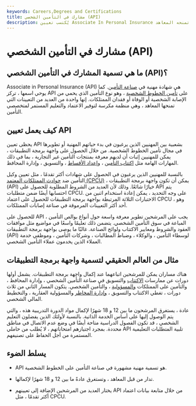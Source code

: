 ```yaml
---
keywords: Careers,Degrees and Certifications
title: مشارك في التأمين الشخصي (API)
description: يُكتسب تعيين Associate In Personal Insurance لاستكمال التدريب في تأمين الخطوط الشخصية. تمنحه المعاهد.
---
```


# مشارك في التأمين الشخصي (API)
## ما هي تسمية المشارك في التأمين الشخصي (API)؟

Associate in Personal Insurance (API) هي شهادة مهنية في [صناعة التأمين](/insurance). كما يوحي اسمها ، تركز API على [تأمين الخطوط الشخصية](/personal-insurance-lines) ، وهو نوع التأمين الذي يحمي من الإصابة الشخصية أو الوفاة أو فقدان الممتلكات. إنها واحدة من العديد من التعيينات التي تمنحها المعاهد ، وهي منظمة مكرسة لتوفير الاعتماد والتعليم المستمر لمتخصصي التأمين.

## كيف يعمل تعيين API

يحظى تعيين API بشعبية بين المهنيين الذين يرغبون في بدء حياتهم المهنية أو تطويرها في مجال تأمين الخطوط الشخصية. من خلال الحصول على واجهة برمجة التطبيقات ، يمكن للمهنيين إثبات أن لديهم معرفة بمنتجات التأمين غير التجارية ، بما في ذلك المهارات الهامة مثل [اكتتاب التأمين](/underwriting) ، [وإعداد الأقساط](/insurance-premium) ، والتسويق ، وإدارة المحافظ.

بالنسبة للمهنيين الذين يرغبون في الحصول على شهادات أكثر تقدمًا ، مثل تعيين وكيل التأمين ضد [حوادث الممتلكات المعتمد (CPCU)](/chartered-property-casualty-underwriter-cpcu) ، يمكن أن تكون واجهة برمجة التطبيقات (API) خيارًا شائعًا. وذلك لأن العديد من الشروط المطلوبة للحصول على API يتم احتسابها أيضًا ضمن متطلبات CPCU. على وجه التحديد ، يمكن إعادة استخدام اثنين من الاختبارات الثلاثة المرتبطة بواجهة برمجة التطبيقات للحصول على اعتماد CPCU ، وهو أحد أكثر التعيينات المرموقة في صناعة إصابات الممتلكات.

للحصول على API ، يجب على المرشحين تطوير معرفة واسعة حول أنواع بوالص التأمين المباعة في سوق التأمين الشخصي. يتضمن ذلك تعليمًا واسعًا في مواضيع مثل موافقات العقود والشروط ومعايير الاكتتاب ولوائح الصناعة. غالبًا ما يوصى بواجهة برمجة التطبيقات (API) لوسطاء التأمين ، والوكلاء ، وضباط المطالبات ، وشركات التأمين ، وموظفي خدمة العملاء الذين يخدمون عملاء التأمين الشخصي.

## مثال من العالم الحقيقي لتسمية واجهة برمجة التطبيقات

هناك مساران يمكن للمرشحين اتباعهما عند إكمال واجهة برمجة التطبيقات. يشمل أولها دورات عن ممارسات [الاكتتاب](/underwriting) والتسويق في صناعة التأمين الشخصي ، وإدارة المحافظ ، والتأمين على الممتلكات [والمسؤولية](/liability_insurance) ، والتأمين الشخصي. يتكون المسار الثاني من ثلاث دورات ، تغطي الاكتتاب والتسويق ، [وإدارة المخاطر](/riskmanagement) والمسؤولية العقارية ، والتخطيط المالي الشخصي.

عادة ، يستغرق المرشحون ما بين 12 و 18 شهرًا لإكمال مواد الدورة التدريبية هذه ، والتي يتم الوصول إليها على أساس الخدمة الذاتية. بالنسبة لأولئك الذين يفضلون التعليم الشخصي ، قد تكون الفصول الدراسية متاحة أيضًا في وضع عدم الاتصال في مناطق محددة. بمجرد اجتيازهم امتحاناتهم ، لا يُطلب من حاملي API تلبية المتطلبات التعليمية المستمرة من أجل الحفاظ على تصنيفهم.

## يسلط الضوء

- API هو تسمية مهنية مشهورة في صناعة التأمين على الخطوط الشخصية.

- تدار من قبل المعاهد ، وتستغرق عادةً ما بين 12 و 18 شهرًا لإكمالها.

- يختار العديد من المرشحين الإضافة إلى تعيينهم API من خلال متابعة بيانات اعتماد أكثر تقدمًا ، مثل CPCU.

